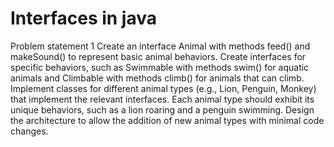 # Interfaces in java
Problem statement 1
Create an interface Animal with methods feed() and makeSound() to represent basic animal behaviors.
Create interfaces for specific behaviors, such as Swimmable with methods swim() for aquatic animals and Climbable
with methods climb() for animals that can climb.
Implement classes for different animal types (e.g., Lion, Penguin, Monkey) that implement the relevant interfaces.
Each animal type should exhibit its unique behaviors, such as a lion roaring and a penguin swimming.
Design the architecture to allow the addition of new animal types with minimal code changes.
